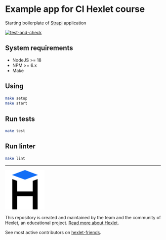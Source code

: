 # Example app for CI Hexlet course

Starting boilerplate of [Strapi](https://strapi.io/) application

[![test-and-check](https://github.com/Avanera/hexlet-ci-app/actions/workflows/test-and-check.yaml/badge.svg)](https://github.com/Avanera/hexlet-ci-app/actions/workflows/test-and-check.yaml)

## System requirements

* NodeJS >= 18
* NPM >= 6.x
* Make

## Using

```sh
make setup
make start
```

## Run tests

```sh
make test
```

## Run linter

```sh
make lint
```

---

[![Hexlet Ltd. logo](https://raw.githubusercontent.com/Hexlet/assets/master/images/hexlet_logo128.png)](https://hexlet.io/?utm_source=github&utm_medium=link&utm_campaign=hexlet-ci-app)

This repository is created and maintained by the team and the community of Hexlet, an educational project. [Read more about Hexlet](https://hexlet.io/?utm_source=github&utm_medium=link&utm_campaign=hexlet-ci-app).

See most active contributors on [hexlet-friends](https://friends.hexlet.io/).
